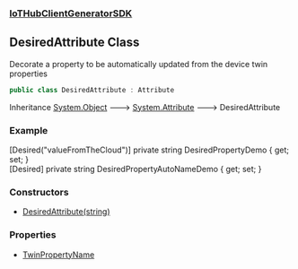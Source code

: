 ### [IoTHubClientGeneratorSDK](./IoTHubClientGeneratorSDK.md 'IoTHubClientGeneratorSDK')
## DesiredAttribute Class
Decorate a property to be automatically updated from the device twin properties  
```csharp
public class DesiredAttribute : Attribute
```
Inheritance [System.Object](https://docs.microsoft.com/en-us/dotnet/api/System.Object 'System.Object') &#129106; [System.Attribute](https://docs.microsoft.com/en-us/dotnet/api/System.Attribute 'System.Attribute') &#129106; DesiredAttribute  
### Example
[Desired("valueFromTheCloud")] private string DesiredPropertyDemo { get; set; }  
[Desired] private string DesiredPropertyAutoNameDemo { get; set; }  
### Constructors
- [DesiredAttribute(string)](./IoTHubClientGeneratorSDK-DesiredAttribute-DesiredAttribute(string).md 'IoTHubClientGeneratorSDK.DesiredAttribute.DesiredAttribute(string)')
### Properties
- [TwinPropertyName](./IoTHubClientGeneratorSDK-DesiredAttribute-TwinPropertyName.md 'IoTHubClientGeneratorSDK.DesiredAttribute.TwinPropertyName')

